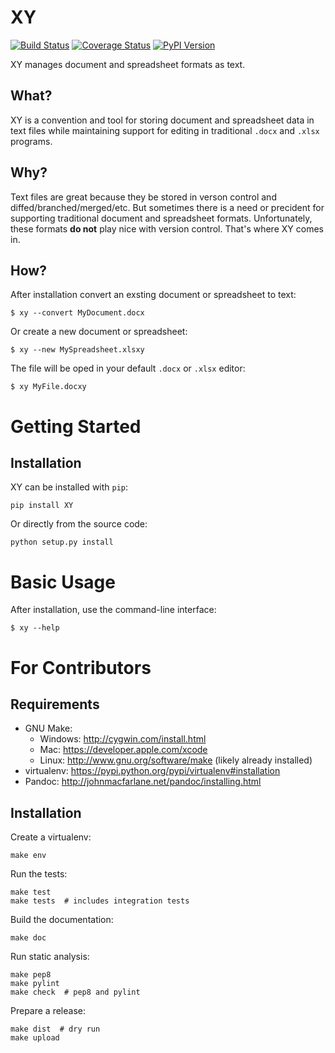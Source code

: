 XY
==

[![Build Status](https://travis-ci.org/jacebrowning/xy.png?branch=master)](https://travis-ci.org/jacebrowning/xy)
[![Coverage Status](https://coveralls.io/repos/jacebrowning/xy/badge.png?branch=master)](https://coveralls.io/r/jacebrowning/xy?branch=master)
[![PyPI Version](https://badge.fury.io/py/XY.png)](http://badge.fury.io/py/XY)

XY manages document and spreadsheet formats as text.


What?
-----

XY is a convention and tool for storing document and spreadsheet data in text files while maintaining support for editing in traditional `.docx` and `.xlsx` programs.


Why?
----

Text files are great because they be stored in verson control and diffed/branched/merged/etc. But sometimes there is a need or precident for supporting traditional document and spreadsheet formats. Unfortunately, these formats **do not** play nice with version control. That's where XY comes in.


How?
----

After installation convert an exsting document or spreadsheet to text:

    $ xy --convert MyDocument.docx

Or create a new document or spreadsheet:

    $ xy --new MySpreadsheet.xlsxy

The file will be oped in your default `.docx` or `.xlsx` editor:

    $ xy MyFile.docxy



Getting Started
===============
Installation
------------

XY can be installed with ``pip``:

    pip install XY

Or directly from the source code:

    python setup.py install



Basic Usage
===========

After installation, use the command-line interface:

    $ xy --help



For Contributors
================

Requirements
------------

* GNU Make:
    * Windows: http://cygwin.com/install.html
    * Mac: https://developer.apple.com/xcode
    * Linux: http://www.gnu.org/software/make (likely already installed)
* virtualenv: https://pypi.python.org/pypi/virtualenv#installation
* Pandoc: http://johnmacfarlane.net/pandoc/installing.html


Installation
------------

Create a virtualenv:

    make env

Run the tests:

    make test
    make tests  # includes integration tests

Build the documentation:

    make doc

Run static analysis:

    make pep8
    make pylint
    make check  # pep8 and pylint

Prepare a release:

    make dist  # dry run
    make upload
